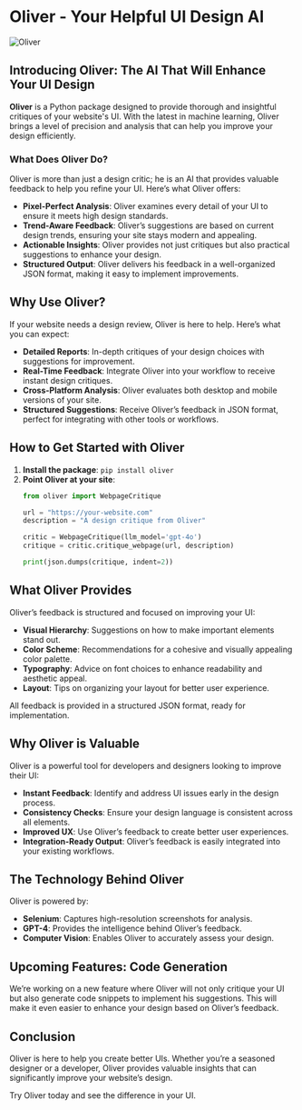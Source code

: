 # Oliver - Your Helpful UI Design AI

![Oliver](assets/oliver_ui_hero.png)

## Introducing Oliver: The AI That Will Enhance Your UI Design

**Oliver** is a Python package designed to provide thorough and insightful critiques of your website's UI. With the latest in machine learning, Oliver brings a level of precision and analysis that can help you improve your design efficiently.

### What Does Oliver Do?

Oliver is more than just a design critic; he is an AI that provides valuable feedback to help you refine your UI. Here’s what Oliver offers:

- **Pixel-Perfect Analysis**: Oliver examines every detail of your UI to ensure it meets high design standards.
- **Trend-Aware Feedback**: Oliver’s suggestions are based on current design trends, ensuring your site stays modern and appealing.
- **Actionable Insights**: Oliver provides not just critiques but also practical suggestions to enhance your design.
- **Structured Output**: Oliver delivers his feedback in a well-organized JSON format, making it easy to implement improvements.

## Why Use Oliver?

If your website needs a design review, Oliver is here to help. Here’s what you can expect:

- **Detailed Reports**: In-depth critiques of your design choices with suggestions for improvement.
- **Real-Time Feedback**: Integrate Oliver into your workflow to receive instant design critiques.
- **Cross-Platform Analysis**: Oliver evaluates both desktop and mobile versions of your site.
- **Structured Suggestions**: Receive Oliver’s feedback in JSON format, perfect for integrating with other tools or workflows.

## How to Get Started with Oliver

1. **Install the package**: `pip install oliver`
2. **Point Oliver at your site**:
   ```python
   from oliver import WebpageCritique

   url = "https://your-website.com"
   description = "A design critique from Oliver"
   
   critic = WebpageCritique(llm_model='gpt-4o')
   critique = critic.critique_webpage(url, description)
   
   print(json.dumps(critique, indent=2))
   ```

## What Oliver Provides

Oliver’s feedback is structured and focused on improving your UI:

- **Visual Hierarchy**: Suggestions on how to make important elements stand out.
- **Color Scheme**: Recommendations for a cohesive and visually appealing color palette.
- **Typography**: Advice on font choices to enhance readability and aesthetic appeal.
- **Layout**: Tips on organizing your layout for better user experience.

All feedback is provided in a structured JSON format, ready for implementation.

## Why Oliver is Valuable

Oliver is a powerful tool for developers and designers looking to improve their UI:

- **Instant Feedback**: Identify and address UI issues early in the design process.
- **Consistency Checks**: Ensure your design language is consistent across all elements.
- **Improved UX**: Use Oliver’s feedback to create better user experiences.
- **Integration-Ready Output**: Oliver’s feedback is easily integrated into your existing workflows.

## The Technology Behind Oliver

Oliver is powered by:

- **Selenium**: Captures high-resolution screenshots for analysis.
- **GPT-4**: Provides the intelligence behind Oliver’s feedback.
- **Computer Vision**: Enables Oliver to accurately assess your design.

## Upcoming Features: Code Generation

We’re working on a new feature where Oliver will not only critique your UI but also generate code snippets to implement his suggestions. This will make it even easier to enhance your design based on Oliver’s feedback.

## Conclusion

Oliver is here to help you create better UIs. Whether you’re a seasoned designer or a developer, Oliver provides valuable insights that can significantly improve your website’s design.

Try Oliver today and see the difference in your UI.